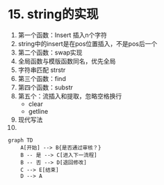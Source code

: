 # 15. string的实现

1. 第一个函数：Insert 插入n个字符
2. string中的insert是在pos位置插入，不是pos后一个
3. 第二个函数：swap实现
4. 全局函数与模版函数同名，优先全局
5. 字符串匹配 strstr
6. 第三个函数：find
7. 第四个函数：substr
8. 第五个：流插入和提取，忽略空格换行
   - clear
   - getline
9. 现代写法
10. 

```mermaid
graph TD
    A[开始] --> B{是否通过审核？}
    B -- 是 --> C[进入下一流程]
    B -- 否 --> D[退回修改]
    C --> E[结束]
    D --> A

```

